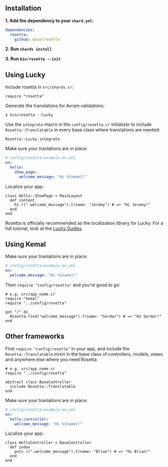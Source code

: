 ## Installation
**1. Add the dependency to your `shard.yml`:**

```yaml
dependencies:
  rosetta:
    github: wout/rosetta
```

**2. Run `shards install`**

**3. Run `bin/rosetta --init`**

## Using Lucky
Include rosetta in `src/shards.cr`:

```cr
require "rosetta"
```

Generate the translations for Avram validations:

```cr
$ bin/rosetta --lucky
```

Use the `integrate` macro in the `config/rosetta.cr` initializer to include
`Rosetta::Translatable` in every base class where translations are needed:

```cr
Rosetta::Lucky.integrate
```

Make sure your tranlations are in place:

```yaml
# config/rosetta/example.en.yml
en:
  hello:
    show_page:
      welcome_message: "Hi %{name}!"
```

Localize your app:

```cr
class Hello::ShowPage < MainLayout
  def content
    h1 r(".welcome_message").t(name: "Jeremy") # => "Hi Jeremy!"
  end
end
```

Rosetta is officially recommended as the localization library for Lucky. For a
full tutorial, look at the <a
href="https://luckyframework.org/guides/frontend/internationalization"
target="_blank">Lucky Guides</a>.

## Using Kemal
Make sure your tranlations are in place:

```yaml
# config/rosetta/example.en.yml
en:
  welcome_message: "Hi %{name}!"
```

Then `require "config/rosetta"` and you're good to go:

```cr
# e.g. src/app_name.cr
require "kemal"
require "../config/rosetta"

get "/" do
  Rosetta.find("welcome_message").t(name: "Serdar") # => "Hi Serdar!"
end
```

## Other frameworks
First `require "config/rosetta"` in your app, and include the
`Rosetta::Translatable` mixin in the base class of controllers, models, views
and anywhere else where you need Rosetta:

```cr
# e.g. src/app_name.cr
require "../config/rosetta"

abstract class BaseController
  include Rosetta::Translatable
end
```

Make sure your tranlations are in place:

```yaml
# config/rosetta/example.en.yml
en:
  hello_controller:
    welcome_message: "Hi %{name}!"
```

Localize your app:

```cr
class HelloController < BaseController
  def index
    puts r(".welcome_message").t(name: "Brian") # => "Hi Brian!"
  end
end
```



